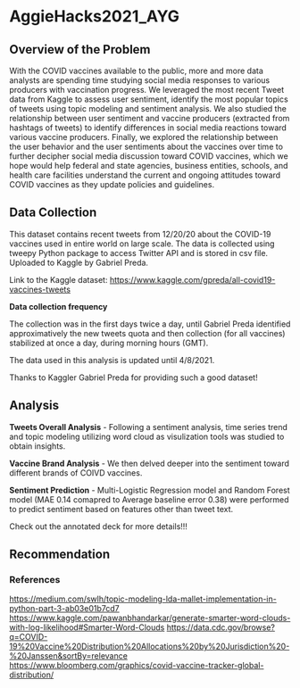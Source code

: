 # AggieHacks2021_AYG

## Overview of the Problem

With the COVID vaccines available to the public, more and more data analysts are spending time studying social media responses to various producers with vaccination progress. We leveraged the most recent Tweet data from Kaggle to assess user sentiment, identify the most popular topics of tweets using topic modeling and sentiment analysis. We also studied the relationship between user sentiment and vaccine producers (extracted from hashtags of tweets) to identify differences in social media reactions toward various vaccine producers. Finally, we explored the relationship between the user behavior and the user sentiments about the vaccines over time to further decipher social media discussion toward COVID vaccines, which we hope would help federal and state agencies, business entities, schools, and health care facilities understand the current and ongoing attitudes toward COVID vaccines as they update policies and guidelines.



## Data Collection

This dataset contains recent tweets from 12/20/20 about the COVID-19 vaccines used in entire world on large scale. The data is collected using tweepy Python package to access Twitter API and is stored in csv file. Uploaded to Kaggle by Gabriel Preda.

Link to the Kaggle dataset: https://www.kaggle.com/gpreda/all-covid19-vaccines-tweets

**Data collection frequency**

The collection was in the first days twice a day, until Gabriel Preda identified approximatively the new tweets quota and then collection (for all vaccines) stabilized at once a day, during morning hours (GMT).

The data used in this analysis is updated until 4/8/2021.

Thanks to Kaggler Gabriel Preda for providing such a good dataset!



## Analysis

**Tweets Overall Analysis** - Following a sentiment analysis, time series trend and topic modeling utilizing word cloud as visulization tools was studied to obtain insights.

**Vaccine Brand Analysis** - We then delved deeper into the sentiment toward different brands of COIVD vaccines.

**Sentiment Prediction** - Multi-Logistic Regression model and Random Forest model (MAE 0.14 comapred to Average baseline error 0.38) were performed to predict sentiment based on features other than tweet text.
           

Check out the annotated deck for more details!!!



## Recommendation




### References
https://medium.com/swlh/topic-modeling-lda-mallet-implementation-in-python-part-3-ab03e01b7cd7
https://www.kaggle.com/pawanbhandarkar/generate-smarter-word-clouds-with-log-likelihood#Smarter-Word-Clouds
https://data.cdc.gov/browse?q=COVID-19%20Vaccine%20Distribution%20Allocations%20by%20Jurisdiction%20-%20Janssen&sortBy=relevance
https://www.bloomberg.com/graphics/covid-vaccine-tracker-global-distribution/





